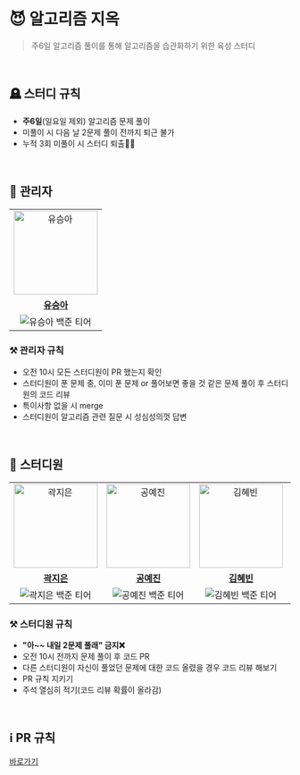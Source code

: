 # 😈 알고리즘 지옥
> 주6일 알고리즘 풀이를 통해 알고리즘을 습관화하기 위한 육성 스터디

<br />

## 🪦 스터디 규칙
- <strong>주6일</strong>(일요일 제외) 알고리즘 문제 풀이
- 미풀이 시 다음 날 2문제 풀이 전까지 퇴근 불가
- 누적 3회 미풀이 시 스터디 퇴출👼🏻

<br />

## 👹 관리자
<table>
  <tr>
    <td align="center">
      <a href="https://github.com/SeungAh-Yoo99">
        <img src="https://github.com/SeungAh-Yoo99.png" alt="유승아" width="150" height="150"/>
      </a>
    </td>
  </tr>
   <tr>
    <td align="center">
      <a href="https://github.com/SeungAh-Yoo99">
        <b>유승아</b>
      </a>
    </td>
  </tr>
   <tr>
    <td align="center">
      <img src="http://mazassumnida.wtf/api/mini/generate_badge?boj=ysa8497" alt="유승아 백준 티어" />
    </td>
  </tr>
</table>

### ⚒️ 관리자 규칙
- 오전 10시 모든 스터디원이 PR 했는지 확인
- 스터디원이 푼 문제 중, 이미 푼 문제 or 풀어보면 좋을 것 같은 문제 풀이 후 스터디원의 코드 리뷰
- 특이사항 없을 시 merge
- 스터디원이 알고리즘 관련 질문 시 성심성의껏 답변

<br />

## 🩻 스터디원
<table>
  <tr>
    <td align="center">
      <a href="https://github.com/Jieun-KWAK">
        <img src="https://github.com/Jieun-KWAK.png" alt="곽지은" width="150" height="150"/>
      </a>
    </td>
    <td align="center">
      <a href="https://github.com/">
        <img src="https://github.com/.png" alt="공예진" width="150" height="150"/>
      </a>
    </td>
    <td align="center">
      <a href="https://github.com/qbobl5">
        <img src="https://github.com/qbobl5.png" alt="김혜빈" width="150" height="150"/>
      </a>
    </td>
    <td align="center">
      <a href="https://github.com/seonmin5">
        <img src="https://github.com/seonmin5.png" alt="오선민" width="150" height="150"/>
      </a>
    </td>
    <td align="center">
      <a href="https://github.com/doyi0107">
        <img src="https://github.com/doyi0107.png" alt="이도이" width="150" height="150"/>
      </a>
    </td>
  </tr>
   <tr>
    <td align="center">
      <a href="https://github.com/Jieun-KWAK">
        <b>곽지은</b>
      </a>
    </td>
     <td align="center">
      <a href="https://github.com/">
        <b>공예진</b>
      </a>
    </td>
     <td align="center">
      <a href="https://github.com/qbobl5">
        <b>김혜빈</b>
      </a>
    </td>
     <td align="center">
      <a href="https://github.com/seonmin5">
        <b>오선민</b>
      </a>
    </td>
     <td align="center">
      <a href="https://github.com/doyi0107">
        <b>이도이</b>
      </a>
    </td>
  </tr>
   <tr>
    <td align="center">
      <img src="http://mazassumnida.wtf/api/mini/generate_badge?boj=jieun4763" alt="곽지은 백준 티어" />
    </td>
     <td align="center">
      <img src="http://mazassumnida.wtf/api/mini/generate_badge?boj=kong0910a" alt="공예진 백준 티어" />
    </td>
     <td align="center">
      <img src="http://mazassumnida.wtf/api/mini/generate_badge?boj=ddddd99" alt="김혜빈 백준 티어" />
    </td>
     <td align="center">
      <img src="http://mazassumnida.wtf/api/mini/generate_badge?boj=5hamtori" alt="오선민 백준 티어" />
    </td>
     <td align="center">
      <img src="http://mazassumnida.wtf/api/mini/generate_badge?boj=doyi9917" alt="이도이 백준 티어" />
    </td>
  </tr>
</table>

### ⚒️ 스터디원 규칙
- <strong>"아~~ 내일 2문제 풀래" 금지❌</strong>
- 오전 10시 전까지 문제 풀이 후 코드 PR
- 다른 스터디원이 자신이 풀었던 문제에 대한 코드 올렸을 경우 코드 리뷰 해보기
- PR 규칙 지키기
- 주석 열심히 적기(코드 리뷰 확률이 올라감)

<br />

## ℹ️ PR 규칙
<a href="">바로가기</a>
